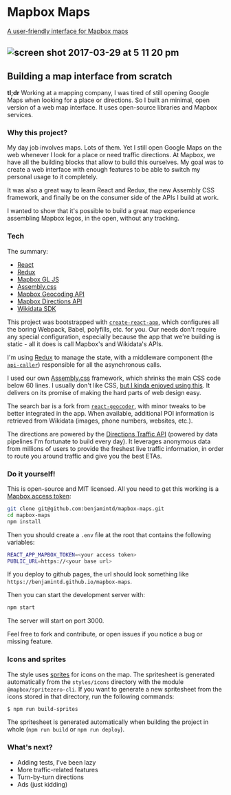 # Mapbox Maps

[A user-friendly interface for Mapbox maps](https://maps.benjamintd.com)

![screen shot 2017-03-29 at 5 11 20 pm](https://cloud.githubusercontent.com/assets/11202803/24481982/098cf8f8-14a3-11e7-8f91-c4f8061aece8.png)
------

## Building a map interface from scratch

**tl;dr** Working at a mapping company, I was tired of still opening Google Maps when looking for a place or directions. So I built an minimal, open version of a web map interface. It uses open-source libraries and Mapbox services.

### Why this project?

My day job involves maps. Lots of them. Yet I still open Google Maps on the web whenever I look for a place or need traffic directions. At Mapbox, we have all the building blocks that allow to build this ourselves. My goal was to create a web interface with enough features to be able to switch my personal usage to it completely.

It was also a great way to learn React and Redux, the new Assembly CSS framework, and finally be on the consumer side of the APIs I build at work.

I wanted to show that it's possible to build a great map experience assembling Mapbox legos, in the open, without any tracking.

### Tech

The summary:
- [React](https://facebook.github.io/react/)
- [Redux](http://redux.js.org/)
- [Mapbox GL JS](https://www.mapbox.com/mapbox-gl-js/api/)
- [Assembly.css](https://www.mapbox.com/assembly/)
- [Mapbox Geocoding API](https://www.mapbox.com/api-documentation/#geocoding)
- [Mapbox Directions API](https://www.mapbox.com/api-documentation/#directions)
- [Wikidata SDK](https://github.com/maxlath/wikidata-sdk)

This project was bootstrapped with [`create-react-app`](https://github.com/facebookincubator/create-react-app), which configures all the boring Webpack, Babel, polyfills, etc. for you. Our needs don't require any special configuration, especially because the app that we're building is static - all it does is call Mapbox's and Wikidata's APIs.

I'm using [Redux](http://redux.js.org/) to manage the state, with a middleware component (the [`api-caller`](https://github.com/benjamintd/mapbox-maps/tree/master/src/api-caller)) responsible for all the asynchronous calls.

I used our own [Assembly.css](https://www.mapbox.com/assembly/) framework, which shrinks the main CSS code below 60 lines. I usually don't like CSS, [but I kinda enjoyed using this](http://images.gibertjoseph.com/media/catalog/product/cache/1/image/9df78eab33525d08d6e5fb8d27136e95/i/225/0886919929225_1_75.jpg). It delivers on its promise of making the hard parts of web design easy.

The search bar is a fork from [`react-geocoder`](https://github.com/mapbox/react-geocoder), with minor tweaks to be better integrated in the app. When available, additional POI information is retrieved from Wikidata (images, phone numbers, websites, etc.).

The directions are powered by the [Directions Traffic API](https://www.mapbox.com/api-documentation/#directions) (powered by data pipelines I'm fortunate to build every day). It leverages anonymous data from millions of users to provide the freshest live traffic information, in order to route you around traffic and give you the best ETAs.

### Do it yourself!

This is open-source and MIT licensed. All you need to get this working is a [Mapbox access token](https://www.mapbox.com/help/create-api-access-token/):

```sh
git clone git@github.com:benjamintd/mapbox-maps.git
cd mapbox-maps
npm install
```
Then you should create a `.env` file at the root that contains the following variables:

```sh
REACT_APP_MAPBOX_TOKEN=<your access token>
PUBLIC_URL=https://<your base url>
```

If you deploy to github pages, the url should look something like `https://benjamintd.github.io/mapbox-maps`.

Then you can start the development server with:

```sh
npm start
```

The server will start on port 3000.

Feel free to fork and contribute, or open issues if you notice a bug or missing feature.

### Icons and sprites

The style uses [sprites](https://www.mapbox.com/help/define-sprite/) for icons on the map. The spritesheet is generated automatically from the `styles/icons` directory with the module `@mapbox/spritezero-cli`. If you want to generate a new spritesheet from the icons stored in that directory, run the following commands:

```sh
$ npm run build-sprites
```

The spritesheet is generated automatically when building the project in whole (`npm run build` or `npm run deploy`).

### What's next?

- Adding tests, I've been lazy
- More traffic-related features
- Turn-by-turn directions
- Ads (just kidding)
